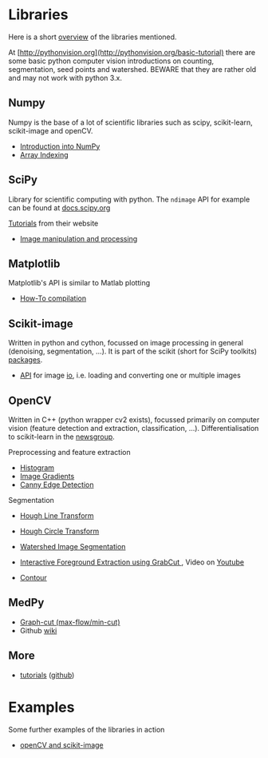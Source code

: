 
# Libraries

Here is a short [overview](http://www.pyimagesearch.com/2014/01/12/my-top-9-favorite-python-libraries-for-building-image-search-engines/) of the libraries mentioned.

At [http://pythonvision.org](http://pythonvision.org/basic-tutorial) there are some basic python computer vision introductions on counting, segmentation, seed points and watershed. BEWARE that they are rather old and may not work with python 3.x.
## Numpy
Numpy is the base of a lot of scientific libraries such as scipy, scikit-learn, scikit-image and openCV. 

- [Introduction into NumPy](http://www.python-course.eu/numpy.php)
- [Array Indexing](http://docs.scipy.org/doc/numpy/reference/arrays.indexing.html)

## SciPy
Library for scientific computing with python. The `ndimage` API for example can be found at [docs.scipy.org](http://docs.scipy.org/doc/scipy-0.14.0/reference/ndimage.html)

[Tutorials](http://scipy-lectures.github.io/advanced/index.html) from their website
- [Image manipulation and processing](http://scipy-lectures.github.io/advanced/image_processing/)

## Matplotlib
Matplotlib's API is similar to Matlab plotting

- [How-To compilation](http://matplotlib.org/faq/howto_faq.html)

## Scikit-image
Written in python and cython, focussed on image processing in general (denoising, segmentation, ...).
It is part of the scikit (short for SciPy toolkits) [packages](http://scikits.appspot.com/scikits).

- [API](http://scikit-image.org/docs/dev/api/api.html) for image [io](http://scikit-image.org/docs/dev/api/skimage.io.html), i.e. loading and converting one or multiple images

## OpenCV
Written in C++ (python wrapper cv2 exists), focussed primarily on computer vision (feature detection and extraction, classification, ...). Differentialisation to scikit-learn in the [newsgroup](https://groups.google.com/forum/#!topic/scikit-image/IKp_odGWwlE).

Preprocessing and feature extraction
- [Histogram](http://opencv-python-tutroals.readthedocs.org/en/latest/py_tutorials/py_imgproc/py_histograms/py_table_of_contents_histograms/py_table_of_contents_histograms.html#table-of-content-histograms)
- [Image Gradients](http://opencv-python-tutroals.readthedocs.org/en/latest/py_tutorials/py_imgproc/py_gradients/py_gradients.html)
- [Canny Edge Detection](http://opencv-python-tutroals.readthedocs.org/en/latest/py_tutorials/py_imgproc/py_canny/py_canny.html)

Segmentation
- [Hough Line Transform](http://opencv-python-tutroals.readthedocs.org/en/latest/py_tutorials/py_imgproc/py_houghlines/py_houghlines.html)
- [Hough Circle Transform](http://opencv-python-tutroals.readthedocs.org/en/latest/py_tutorials/py_imgproc/py_houghcircles/py_houghcircles.html)

- [Watershed Image Segmentation](http://opencv-python-tutroals.readthedocs.org/en/latest/py_tutorials/py_imgproc/py_watershed/py_watershed.html)
- [Interactive Foreground Extraction using GrabCut ](http://opencv-python-tutroals.readthedocs.org/en/latest/py_tutorials/py_imgproc/py_grabcut/py_grabcut.html), Video on [Youtube](http://www.youtube.com/watch?v=kAwxLTDDAwU)
- [Contour](http://opencv-python-tutroals.readthedocs.org/en/latest/py_tutorials/py_imgproc/py_contours/py_table_of_contents_contours/py_table_of_contents_contours.html#table-of-content-contours)

## MedPy

- [Graph-cut (max-flow/min-cut)](http://pythonhosted.org/MedPy/graphcut.html)
- Github [wiki](https://github.com/loli/medpy/wiki/Basic-image-manipulation)
## More
- [tutorials](http://opencv-python-tutroals.readthedocs.org/en/latest/py_tutorials/py_imgproc/py_table_of_contents_imgproc/py_table_of_contents_imgproc.html) ([github](https://github.com/abidrahmank/OpenCV2-Python-Tutorials/tree/master/source/py_tutorials/py_imgproc))

# Examples
Some further examples of the libraries in action

- [openCV and scikit-image](http://dimitri-christodoulou.blogspot.de/2014/04/mixing-opencv-and-scikit-image.html)